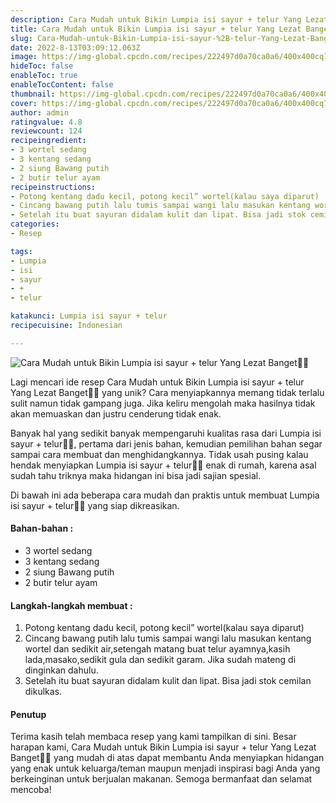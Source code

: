 ```yaml
---
description: Cara Mudah untuk Bikin Lumpia isi sayur + telur Yang Lezat Banget"
title: Cara Mudah untuk Bikin Lumpia isi sayur + telur Yang Lezat Banget
slug: Cara-Mudah-untuk-Bikin-Lumpia-isi-sayur-%2B-telur-Yang-Lezat-Banget
date: 2022-8-13T03:09:12.063Z
image: https://img-global.cpcdn.com/recipes/222497d0a70ca0a6/400x400cq70/photo.jpg
hideToc: false
enableToc: true
enableTocContent: false
thumbnail: https://img-global.cpcdn.com/recipes/222497d0a70ca0a6/400x400cq70/photo.jpg
cover: https://img-global.cpcdn.com/recipes/222497d0a70ca0a6/400x400cq70/photo.jpg
author: admin
ratingvalue: 4.8
reviewcount: 124
recipeingredient:
- 3 wortel sedang
- 3 kentang sedang
- 2 siung Bawang putih
- 2 butir telur ayam
recipeinstructions:
- Potong kentang dadu kecil, potong kecil” wortel(kalau saya diparut)
- Cincang bawang putih lalu tumis sampai wangi lalu masukan kentang wortel dan sedikit air,setengah matang buat telur ayamnya,kasih lada,masako,sedikit gula dan sedikit garam. Jika sudah mateng di dinginkan dahulu.
- Setelah itu buat sayuran didalam kulit dan lipat. Bisa jadi stok cemilan dikulkas.
categories:
- Resep

tags:
- Lumpia
- isi
- sayur
- +
- telur

katakunci: Lumpia isi sayur + telur
recipecuisine: Indonesian

---
```


![Cara Mudah untuk Bikin Lumpia isi sayur + telur Yang Lezat Banget👩‍🍳](https://img-global.cpcdn.com/recipes/222497d0a70ca0a6/400x400cq70/photo.jpg)

Lagi mencari ide resep Cara Mudah untuk Bikin Lumpia isi sayur + telur Yang Lezat Banget👩‍🍳 yang unik? Cara menyiapkannya memang tidak terlalu sulit namun tidak gampang juga. Jika keliru mengolah maka hasilnya tidak akan memuaskan dan justru cenderung tidak enak.

Banyak hal yang sedikit banyak mempengaruhi kualitas rasa dari Lumpia isi sayur + telur👩‍🍳, pertama dari jenis bahan, kemudian pemilihan bahan segar sampai cara membuat dan menghidangkannya. Tidak usah pusing kalau hendak menyiapkan Lumpia isi sayur + telur👩‍🍳 enak di rumah, karena asal sudah tahu triknya maka hidangan ini bisa jadi sajian spesial.

Di bawah ini ada beberapa cara mudah dan praktis untuk membuat Lumpia isi sayur + telur👩‍🍳 yang siap dikreasikan.

<!--inarticleads1-->

#### Bahan-bahan :

- 3 wortel sedang
- 3 kentang sedang
- 2 siung Bawang putih
- 2 butir telur ayam

<!--inarticleads2-->

#### Langkah-langkah membuat :

1. Potong kentang dadu kecil, potong kecil” wortel(kalau saya diparut)
1. Cincang bawang putih lalu tumis sampai wangi lalu masukan kentang wortel dan sedikit air,setengah matang buat telur ayamnya,kasih lada,masako,sedikit gula dan sedikit garam. Jika sudah mateng di dinginkan dahulu.
1. Setelah itu buat sayuran didalam kulit dan lipat. Bisa jadi stok cemilan dikulkas.

#### Penutup

Terima kasih telah membaca resep yang kami tampilkan di sini. Besar harapan kami, Cara Mudah untuk Bikin Lumpia isi sayur + telur Yang Lezat Banget👩‍🍳 yang mudah di atas dapat membantu Anda menyiapkan hidangan yang enak untuk keluarga/teman maupun menjadi inspirasi bagi Anda yang berkeinginan untuk berjualan makanan. Semoga bermanfaat dan selamat mencoba!